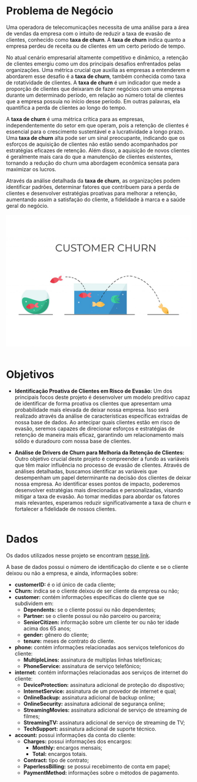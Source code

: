 # Problema de Negócio
Uma operadora de telecomunicações necessita de uma análise para a área de vendas da empresa com o intuito de reduzir a taxa de evasão de clientes, conhecido como **taxa de churn**. A **taxa de churn** indica quanto a empresa perdeu de receita ou de clientes em um certo período de tempo.

No atual cenário empresarial altamente competitivo e dinâmico, a retenção de clientes emergiu como um dos principais desafios enfrentados pelas organizações. Uma métrica crucial que auxilia as empresas a entenderem e abordarem esse desafio é a **taxa de churn**, também conhecida como taxa de rotatividade de clientes. A **taxa de churn** é um indicador que mede a proporção de clientes que deixaram de fazer negócios com uma empresa durante um determinado período, em relação ao número total de clientes que a empresa possuía no início desse período. Em outras palavras, ela quantifica a perda de clientes ao longo do tempo.

A **taxa de churn** é uma métrica crítica para as empresas, independentemente do setor em que operam, pois a retenção de clientes é essencial para o crescimento sustentável e a lucratividade a longo prazo. Uma **taxa de churn** alta pode ser um sinal preocupante, indicando que os esforços de aquisição de clientes não estão sendo acompanhados por estratégias eficazes de retenção. Além disso, a aquisição de novos clientes é geralmente mais cara do que a manutenção de clientes existentes, tornando a redução do churn uma abordagem econômica sensata para maximizar os lucros.

Através da análise detalhada da **taxa de churn**, as organizações podem identificar padrões, determinar fatores que contribuem para a perda de clientes e desenvolver estratégias proativas para melhorar a retenção, aumentando assim a satisfação do cliente, a fidelidade à marca e a saúde geral do negócio.
<br></br>
![churn](img/churn.jpg)
<br></br>
# Objetivos
- **Identificação Proativa de Clientes em Risco de Evasão:**
Um dos principais focos deste projeto é desenvolver um modelo preditivo capaz de identificar de forma proativa os clientes que apresentam uma probabilidade mais elevada de deixar nossa empresa. Isso será realizado através da análise de características específicas extraídas de nossa base de dados. Ao antecipar quais clientes estão em risco de evasão, seremos capazes de direcionar esforços e estratégias de retenção de maneira mais eficaz, garantindo um relacionamento mais sólido e duradouro com nossa base de clientes.

- **Análise de Drivers de Churn para Melhoria da Retenção de Clientes:**
Outro objetivo crucial deste projeto é compreender a fundo as variáveis que têm maior influência no processo de evasão de clientes. Através de análises detalhadas, buscamos identificar as variáveis que desempenham um papel determinante na decisão dos clientes de deixar nossa empresa. Ao identificar esses pontos de impacto, poderemos desenvolver estratégias mais direcionadas e personalizadas, visando mitigar a taxa de evasão. Ao tomar medidas para abordar os fatores mais relevantes, esperamos reduzir significativamente a taxa de churn e fortalecer a fidelidade de nossos clientes.
<br></br>
# Dados
Os dados utilizados nesse projeto se encontram <a href='https://raw.githubusercontent.com/carlosfab/dsnp2/master/datasets/WA_Fn-UseC_-Telco-Customer-Churn.csv' target='_blank'>nesse link</a>.

A base de dados possui o número de identificação do cliente e se o cliente deixou ou não a empresa, e ainda, informações sobre:

- **customerID:** é o id único de cada cliente;
- **Churn:** indica se o cliente deixou de ser cliente da empresa ou não;
- **customer:** contém informações específicas do cliente que se subdividem em:
    - **Dependents:** se o cliente possui ou não dependentes;
    - **Partner:** se o cliente possui ou não parceiro ou parceira;
    - **SeniorCitizen:** informação sobre um cliente ter ou não ter idade acima dos 65 anos;
    - **gender:** gênero do cliente;
    - **tenure:** meses de contrato do cliente.
- **phone:** contém informações relacionadas aos serviços telefonicos do cliente:
    - **MultipleLines:** assinatura de multiplas linhas telefônicas;
    - **PhoneService:** assinatura de serviço telefônico;
- **internet:** contém informações relacionadas aos serviços de internet do cliente:
    - **DeviceProtection:** assinatura adicional de proteção do dispostivo;
    - **InternetService:** assinatura de um provedor de internet e qual;
    - **OnlineBackup:** assinatura adicional de backup online;
    - **OnlineSecurity:** assinatura adicional de segurança online;
    - **StreamingMovies:** assinatura adicional de serviço de streaming de filmes;
    - **StreamingTV:** assinatura adicional de serviço de streaming de TV;
    - **TechSupport:** assinatura adicional de suporte técnico.
- **account:** possui informações da conta do cliente:
    - **Charges:** possui informações dos encargos:
        - **Monthly:** encargos mensais;
        - **Total:** encargos totais.
    - **Contract:** tipo de contrato;
    - **PaperlessBilling:** se possui recebimento de conta em papel;
    - **PaymentMethod:** informações sobre o métodos de pagamento.